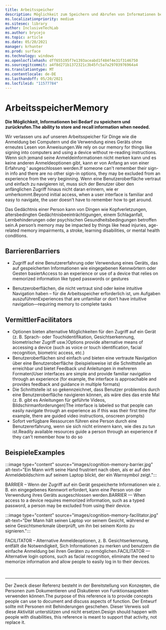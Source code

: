 ```yaml
---
title: Arbeitsspeicher
description: Möglichkeit zum Speichern und Abrufen von Informationen bei Bedarf
ms.localizationpriority: medium
ms.sitesec: library
author: InclusiveTechLab
ms.author: brycejo
ms.topic: article
ms.date: 05/20/2021
manager: krhunter
ms.prod: surface
ms.technology: windows
ms.openlocfilehash: dff655195f7e1393aceabd1f484f4e31f3146750
ms.sourcegitcommit: a4f8d271b1372321c3b45fc5a7a29703976964a4
ms.translationtype: MT
ms.contentlocale: de-DE
ms.lasthandoff: 05/20/2021
ms.locfileid: "11577784"
---
```

# <a name="memory"></a><span data-ttu-id="ea76a-103">Arbeitsspeicher</span><span class="sxs-lookup"><span data-stu-id="ea76a-103">Memory</span></span>

**<span data-ttu-id="ea76a-104">Die Möglichkeit, Informationen bei Bedarf zu speichern und zurückrufen.</span><span class="sxs-lookup"><span data-stu-id="ea76a-104">The ability to store and recall information when needed.</span></span>**

<span data-ttu-id="ea76a-105">Wir verlassen uns auf unseren Arbeitsspeicher für Dinge wie die Anmeldung bei Computern und die Verwendung eines Geräts ohne erneutes Lesen von Anweisungen.</span><span class="sxs-lookup"><span data-stu-id="ea76a-105">We rely on our memory for things like signing into computers and using a device without re-reading instructions.</span></span> <span data-ttu-id="ea76a-106">Wenn sich jemand seine Anmeldeinformationen nicht merken kann und es keine anderen Anmeldeoptionen gibt, kann er von Anfang an von einer Erfahrung &apos; ausgeschlossen werden.</span><span class="sxs-lookup"><span data-stu-id="ea76a-106">If someone can&apos;t remember their sign-in info and there are no other sign-in options, they may be excluded from an experience from the very beginning.</span></span> <span data-ttu-id="ea76a-107">Wenn eine Benutzeroberfläche vertraut und einfach zu navigieren ist, muss sich der Benutzer über den anfänglichen Zugriff hinaus nicht daran erinnern, wie er umherkommt.</span><span class="sxs-lookup"><span data-stu-id="ea76a-107">Beyond initial access, when a user interface is familiar and easy to navigate, the user doesn’t have to remember how to get around.</span></span>

<span data-ttu-id="ea76a-108">Das Gedächtnis einer Person kann von Dingen wie Kopfverletzungen, altersbedingten Gedächtnisbeeinträchtigungen, einem Schlaganfall, Lernbehinderungen oder psychischen Gesundheitsbedingungen betroffen sein.</span><span class="sxs-lookup"><span data-stu-id="ea76a-108">A person’s memory may be impacted by things like head injuries, age-related memory impairments, a stroke, learning disabilities, or mental health conditions.</span></span>

## <a name="barriers"></a><span data-ttu-id="ea76a-109">Barrieren</span><span class="sxs-lookup"><span data-stu-id="ea76a-109">Barriers</span></span>

* <span data-ttu-id="ea76a-110">Zugriff auf eine Benutzererfahrung oder Verwendung eines Geräts, das auf gespeicherten Informationen wie eingegebenen Kennwörtern oder Gesten basiert</span><span class="sxs-lookup"><span data-stu-id="ea76a-110">Access to an experience or use of a device that relies on memorized information like typed passwords or gestures</span></span>

* <span data-ttu-id="ea76a-111">Benutzeroberflächen, die nicht vertraut sind oder keine intuitive Navigation haben – für die Arbeitsspeicher erforderlich ist, um Aufgaben auszuführen</span><span class="sxs-lookup"><span data-stu-id="ea76a-111">Experiences that are unfamiliar or don’t have intuitive navigation—requiring memory to complete tasks</span></span>


## <a name="facilitators"></a><span data-ttu-id="ea76a-112">Vermittler</span><span class="sxs-lookup"><span data-stu-id="ea76a-112">Facilitators</span></span>

* <span data-ttu-id="ea76a-113">Optionen bieten alternative Möglichkeiten für den Zugriff auf ein Gerät (z. B. Sprach- oder Touchidentifikation, Gesichtserkennung, biometrischer Zugriff usw.)</span><span class="sxs-lookup"><span data-stu-id="ea76a-113">Options provide alternative means of accessing a device (such as voice or touch identification, facial recognition, biometric access, etc.)</span></span>
* <span data-ttu-id="ea76a-114">Benutzeroberflächen sind einfach und bieten eine vertraute Navigation über eine Benutzeroberfläche (beispielsweise ist die Schnittstelle an erreichbar und bietet Feedback und Anleitungen in mehreren Formaten)</span><span class="sxs-lookup"><span data-stu-id="ea76a-114">User interfaces are simple and provide familiar navigation through an experience (for example, the interface is approachable and provides feedback and guidance in multiple formats)</span></span>
* <span data-ttu-id="ea76a-115">Die Schnittstelle ist so gekennzeichnet, dass Benutzer problemlos durch eine Benutzeroberfläche navigieren können, als wäre dies das erste Mal (z. B. gibt es Anleitungen für geführte Videos, Bildschirmanforderungen)</span><span class="sxs-lookup"><span data-stu-id="ea76a-115">The interface is labeled so that people can easily navigate through an experience as if this was their first time (for example, there are guided video instructions, onscreen prompts)</span></span>
* <span data-ttu-id="ea76a-116">Sofort verfügbare Ressourcen führen eine Person durch eine Benutzererfahrung, wenn sie sich nicht erinnern kann, wie dies zu tun ist.</span><span class="sxs-lookup"><span data-stu-id="ea76a-116">Readily available resources guide a person through an experience if they can't remember how to do so</span></span>


## <a name="examples"></a><span data-ttu-id="ea76a-117">Beispiele</span><span class="sxs-lookup"><span data-stu-id="ea76a-117">Examples</span></span>

:::image type="content" source="images/cognition-memory-barrier.jpg" alt-text="Ein Mann wirft seine Hand frustriert nach oben, als er auf den Anmeldebildschirm auf seinem Laptop blickt, der ein Warnsymbol zeigt.":::

<span data-ttu-id="ea76a-119">BARRIER – Wenn der Zugriff auf ein Gerät gespeicherte Informationen wie z. B. ein eingegebenes Kennwort erfordert, kann eine Person von der Verwendung ihres Geräts ausgeschlossen werden.</span><span class="sxs-lookup"><span data-stu-id="ea76a-119">BARRIER — When access to a device requires memorized information, such as a typed password, a person may be excluded from using their device.</span></span> 


:::image type="content" source="images/cognition-memory-facilitator.jpg" alt-text="Der Mann hält seinen Laptop vor seinem Gesicht, während er seine Gesichtsmerkmale überprüft, um ihn bei seinem Konto zu signieren.":::

<span data-ttu-id="ea76a-121">FACILITATOR – Alternative Anmeldeoptionen, z. B. Gesichtserkennung, entfällt die Notwendigkeit, Sich Informationen zu merken und benutzern die einfache Anmeldung bei ihren Geräten zu ermöglichen.</span><span class="sxs-lookup"><span data-stu-id="ea76a-121">FACILITATOR — Alternative login options, such as facial recognition, eliminate the need to memorize information and allow people to easily log in to their devices.</span></span> 


&nbsp;

[comment]: # (Footer-Anweisung)
___
<span data-ttu-id="ea76a-123">Der Zweck dieser Referenz besteht in der Bereitstellung von Konzepten, die Personen zum Dokumentieren und Diskutieren von Funktionsaspekten verwenden können.</span><span class="sxs-lookup"><span data-stu-id="ea76a-123">The purpose of this reference is to provide concepts people can use to document and discuss aspects of function.</span></span> <span data-ttu-id="ea76a-124">Der Entwurf sollte mit Personen mit Behinderungen geschehen. Dieser Verweis soll diese Aktivität unterstützen und nicht ersetzen.</span><span class="sxs-lookup"><span data-stu-id="ea76a-124">Design should happen with people with disabilities, this reference is meant to support that activity, not replace it.</span></span> 